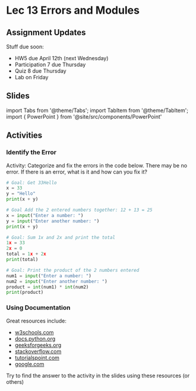 # Lec 13 Errors and Modules

## Assignment Updates

Stuff due soon:

- HW5 due April 12th (next Wednesday)
- Participation 7 due Thursday
- Quiz 8 due Thursday
- Lab on Friday

## Slides

import Tabs from '@theme/Tabs';
import TabItem from '@theme/TabItem';
import { PowerPoint } from '@site/src/components/PowerPoint'

<Tabs>
  <TabItem value="Section 2, 3, 4, 5" label="Section 2, 3, 4, 5" default>
    <PowerPoint lec_src={require('./Lecture_13.pptx').default}/>
  </TabItem>
  <TabItem value="Section 1, 6" label="Section 1, 6">
    <PowerPoint lec_src={require('./Lecture_13_Cole.pptx').default}/>
  </TabItem>
</Tabs>

## Activities

### Identify the Error

Activity: Categorize and fix the errors in the code below. There may be no error. If there is an error, what is it and how can you fix it?

```py live_py title=Block_1
# Goal: Get 33Hello
x = 33
y = "Hello"
print(x + y)
```

```py live_py title=Block_2
# Goal Add the 2 entered numbers together: 12 + 13 = 25
x = input("Enter a number: ")
y = input("Enter another number: ")
print(x + y)
```

```py live_py title=Block_3
# Goal: Sum 1x and 2x and print the total
1x = 33
2x = 0
total = 1x + 2x
print(total)
```

```py live_py title=Block_4
# Goal: Print the product of the 2 numbers entered
num1 = input("Enter a number: ")
num2 = input("Enter another number: ")
product = int(num1) * int(num2)
print(product)
```

### Using Documentation
Great resources include:
- [w3schools.com](https://www.w3schools.com/python/default.asp)
- [docs.python.org](https://docs.python.org/3/)
- [geeksforgeeks.org](https://www.geeksforgeeks.org/python-programming-language/)
- [stackoverflow.com](https://stackoverflow.com/questions/tagged/python)
- [tutorialspoint.com](https://www.tutorialspoint.com/python/index.htm)
- [google.com](https://www.google.com)

Try to find the answer to the activity in the slides using these resources (or others)